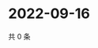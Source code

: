 # 2022-09-16

共 0 条

<!-- BEGIN WEIBO -->
<!-- 最后更新时间 Fri Sep 16 2022 19:14:59 GMT+0800 (China Standard Time) -->

<!-- END WEIBO -->
